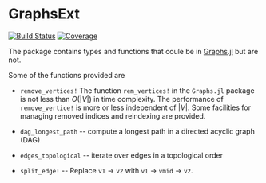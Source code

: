 # GraphsExt

[![Build Status](https://github.com/jlapeyre/GraphsExt.jl/actions/workflows/CI.yml/badge.svg?branch=main)](https://github.com/jlapeyre/GraphsExt.jl/actions/workflows/CI.yml?query=branch%3Amain)
[![Coverage](https://codecov.io/gh/jlapeyre/GraphsExt.jl/branch/main/graph/badge.svg)](https://codecov.io/gh/jlapeyre/GraphsExt.jl)

The package contains types and functions that coule be in [Graphs.jl](https://github.com/JuliaGraphs/Graphs.jl) but are not.

Some of the functions provided are

* `remove_vertices!`
The function `rem_vertices!` in the `Graphs.jl` package is not less than $O(|V|)$ in time complexity. The performance of `remove_vertice!` is
more or less independent of $|V|$. Some facilities for managing removed indices and reindexing are provided.

* `dag_longest_path` -- compute a longest path in a directed acyclic graph (DAG)
* `edges_topological` -- iterate over edges in a topological order
* `split_edge!` -- Replace `v1` $\to$ `v2` with `v1` $\to$ `vmid` $\to$ `v2`.
